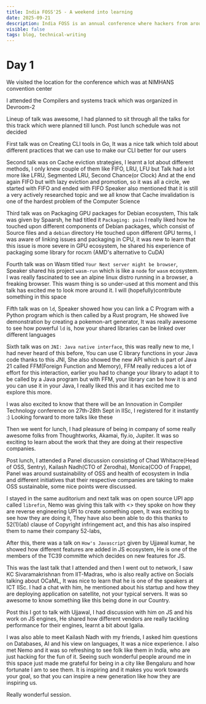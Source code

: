 ```yaml
---
title: India FOSS'25 - A weekend into learning
date: 2025-09-21
description: India FOSS is an annual conference where hackers from around India come and share their learnings 
visible: false
tags: blog, technical-writing
---
```


# Day 1

We visited the location for the conference which was at NIMHANS convention center

I attended the Compilers and systems track which was organized in Devroom-2 

Lineup of talk was awesome, I had planned to sit through all the talks for this track which were planned till lunch. Post lunch
schedule was not decided

First talk was on Creating CLI tools in Go, It was a nice talk which told about different practices that we can use to make our
CLI better for our users

Second talk was on Cache eviction strategies, I learnt a lot about different methods, I only knew couple of them like FIFO, LRU, LFU
but Talk had a lot more like LFRU, Segmented LRU, Second Chance(or Clock) 
And at the end again FIFO but with lazy eviction and promotion, so it was all a circle, we started with FIFO and ended with FIFO
Speaker also mentioned that it is still a very actively researched topic and we all know that Cache invalidation is one of the 
hardest problem of the Computer Science

Third talk was on Packaging GPU packages for Debian ecosystem, This talk was given by Spaarsh, he had titled it `Packaging: pain` 
I really liked how he touched upon different components of Debian packages, which consist of Source files and a `debian` directory
He touched upon different GPU terms, I was aware of linking issues and packaging in CPU, it was new to learn that this issue is more
severe in GPU ecosystem, he shared his experience of packaging some library for rocxm (AMD's alternative to CuDA)

Fourth talk was on Wasm titled `Your Next server might be browser`, Speaker shared his project `wasm-run` which is like a `node` for
`wasm` ecosystem. I was really fascinated to see an alpine linux distro running in a browser, a freaking browser. This wasm thing is 
so under-used at this moment and this talk has excited me to look more around it. I will (hopefully)contribute something in this space

Fifth talk was on `ld`, Speaker showed how you can link a C Program with a Python program which is then called by a Rust program,
He showed live demonstration by creating a pokemon-art generator, It was really awesome to see how powerful `ld` is, how your shared
libraries can be linked over different languages

Sixth talk was on `JNI: Java native interface`, this was really new to me, I had never heard of this before, You can use C library functions in your Java code thanks to this JNI, She also showed the new API which is part of Java 21 called FFM(Foreign Function and Memory), FFM really reduces a lot of effort for this interaction, earlier you had to change your library to adapt it to be called by a 
Java program but with FFM, your library can be how it is and you can use it in your Java, I really liked this and it has excited me to
explore this more.

I was also excited to know that there will be an Innovation in Compiler Technology conference on 27th-28th Sept in IISc, I registered for it instantly :) 
Looking forward to more talks like these

Then we went for lunch, I had pleasure of being in company of some really awesome folks from Thoughtworks, Akamai, fly.io, Jupiter. It was so exciting to learn about the work that they are doing at their respective companies. 

Post lunch, I attended a Panel discussion consisting of Chad Whitacre(Head of OSS, Sentry), Kailash Nadh(CTO of Zerodha), Monica(COO of Frappe), Panel was around sustainability of OSS and health of ecosystem in India and different initiatives that their respective
companies are taking to make OSS sustainable, some nice points were discussed.

I stayed in the same auditorium and next talk was on open source UPI app called `librefin`, Nemo was giving this talk with <> 
they spoke on how they are reverse engineering UPI to create something open, It was exciting to see how they are doing it,
They have also been able to do this thanks to 52(1)(ab) clause of Copyright infringement act, and this has also inspired them to
name their company 52-labs, 

After this, there was a talk on `How's Javascript` given by Ujjawal kumar, he showed how different features are added in JS ecosystem, 
He is one of the members of the TC39 committe which decides on new features for JS. 

This was the last talk that I attended and then I went out to network, I saw KC Sivaramakrishnan from IIT-Madras, who is also really active on Socials talking about OCaML, It was nice to learn that he is one of the speakers at ICT IISc. I had a chat with him, he 
mentioned about his startup and how they are deploying application on satellite, not your typical servers. It was so awesome to know
something like this being done in our Country.

Post this I got to talk with Ujjawal, I had discussion with him on JS and his work on JS engines, He shared how different vendors are really tackling performance for their engines, learnt a bit about Igalia.

I was also able to meet Kailash Nadh with my friends, I asked him questions on Databases, AI and his view on languages, It was a nice experience.
I also met Nemo and it was so refreshing to see folk like them in India, who are just hacking for the fun of it.
Seeing such wonderful people around me in this space just made me grateful for being in a city like Bengaluru and how fortunate I am to see them. It is inspiring and it makes you work towards your goal, so that you can inspire a new generation like how they are inspiring us.

Really wonderful session.

